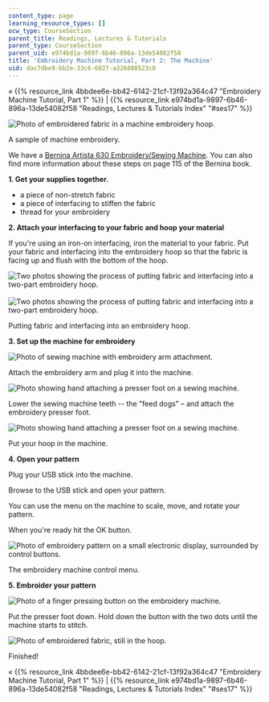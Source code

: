 ```yaml
---
content_type: page
learning_resource_types: []
ocw_type: CourseSection
parent_title: Readings, Lectures & Tutorials
parent_type: CourseSection
parent_uid: e974bd1a-9897-6b46-896a-13de54082f58
title: 'Embroidery Machine Tutorial, Part 2: The Machine'
uid: dac7dbe9-bb2e-33c6-6027-a326888523c0
---
```


« {{% resource_link 4bbdee6e-bb42-6142-21cf-13f92a364c47 "Embroidery Machine Tutorial, Part 1" %}} | {{% resource_link e974bd1a-9897-6b46-896a-13de54082f58 "Readings, Lectures & Tutorials Index" "#ses17" %}}

![Photo of embroidered fabric in a machine embroidery hoop.](/courses/media-arts-and-sciences/mas-962-special-topics-new-textiles-spring-2010/readings-lectures-tutorials/tut17_embr2/embroidery.jpg)

A sample of machine embroidery.

We have a [Bernina Artista 630 Embroidery/Sewing Machine](http://www.berninausa.com/product_detail-n2-i13-sUS.html). You can also find more information about these steps on page 115 of the Bernina book.

**1\. Get your supplies together.**

*   a piece of non-stretch fabric
*   a piece of interfacing to stiffen the fabric
*   thread for your embroidery

**2\. Attach your interfacing to your fabric and hoop your material**

If you're using an iron-on interfacing, iron the material to your fabric. Put your fabric and interfacing into the embroidery hoop so that the fabric is facing up and flush with the bottom of the hoop.

![Two photos showing the process of putting fabric and interfacing into a two-part embroidery hoop.](/courses/media-arts-and-sciences/mas-962-special-topics-new-textiles-spring-2010/readings-lectures-tutorials/tut17_embr2/hoop.jpg)     ![Two photos showing the process of putting fabric and interfacing into a two-part embroidery hoop.](/courses/media-arts-and-sciences/mas-962-special-topics-new-textiles-spring-2010/readings-lectures-tutorials/tut17_embr2/hoop2.jpg)

Putting fabric and interfacing into an embroidery hoop.

**3\. Set up the machine for embroidery**

![Photo of sewing machine with embroidery arm attachment.](/courses/media-arts-and-sciences/mas-962-special-topics-new-textiles-spring-2010/readings-lectures-tutorials/tut17_embr2/embroidery_arm.jpg)

Attach the embroidery arm and plug it into the machine.

![Photo showing hand attaching a presser foot on a sewing machine.](/courses/media-arts-and-sciences/mas-962-special-topics-new-textiles-spring-2010/readings-lectures-tutorials/tut17_embr2/presser_foot.jpg)

Lower the sewing machine teeth -- the "feed dogs" – and attach the embroidery presser foot.

![Photo showing hand attaching a presser foot on a sewing machine.](/courses/media-arts-and-sciences/mas-962-special-topics-new-textiles-spring-2010/readings-lectures-tutorials/tut17_embr2/ready_to_embroider.jpg)

Put your hoop in the machine.

**4\. Open your pattern**

Plug your USB stick into the machine.

Browse to the USB stick and open your pattern.

You can use the menu on the machine to scale, move, and rotate your pattern.

When you're ready hit the OK button.

![Photo of embroidery pattern on a small electronic display, surrounded by control buttons.](/courses/media-arts-and-sciences/mas-962-special-topics-new-textiles-spring-2010/readings-lectures-tutorials/tut17_embr2/embroidery_machinescreen.jpg)

The embroidery machine control menu.

**5\. Embroider your pattern**

![Photo of a finger pressing button on the embroidery machine.](/courses/media-arts-and-sciences/mas-962-special-topics-new-textiles-spring-2010/readings-lectures-tutorials/tut17_embr2/embroidery_machinesreen2.jpg)

Put the presser foot down. Hold down the button with the two dots until the machine starts to stitch.

![Photo of embroidered fabric, still in the hoop.](/courses/media-arts-and-sciences/mas-962-special-topics-new-textiles-spring-2010/readings-lectures-tutorials/tut17_embr2/embroidery.jpg)

Finished!

« {{% resource_link 4bbdee6e-bb42-6142-21cf-13f92a364c47 "Embroidery Machine Tutorial, Part 1" %}} | {{% resource_link e974bd1a-9897-6b46-896a-13de54082f58 "Readings, Lectures & Tutorials Index" "#ses17" %}}